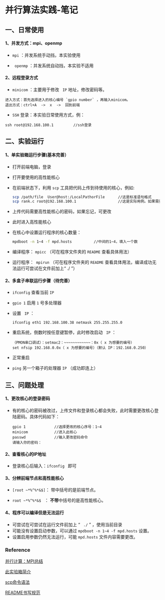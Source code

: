# 并行算法实践-笔记

## 一、日常使用

#### 1、并发方式：mpi、openmp

-  `mpi` ：并发系统手动挡，本实验使用

-  ` openmp` ：并发系统自动挡，本实验不适用

#### 2、远程登录方式

-  `minicom` ：主要用于修改 ` IP`  地址，修改密码等。

  ```
  进入方式：首先选择进入的核心编号 `gpio number` ，再输入minicom。
  退出方式：ctrl+A  ->  x  ->  回到前端
  ```

-  `SSH` 登录：本实验日常使用方式，例：

  ```
  ssh root@192.168.100.1         //ssh登录
  ```

  

## 二、实验运行
#### 1、单实验箱运行步骤(基本完善）
- 打开前端电脑，登录

- 打开要使用的高性能核心

- 在前端状态下，利用 ` scp ` 工具把代码上传到待使用的核心，例如: 

  ```sh
  scp /path/file  User@host:/LocalPathorFile      //这是标准语句格式
  scp rank.c root@192.168.100.1                   //这是实际用例。如果需要多核心并行，需要把代码上传到每个核心。
  ```

- 上传代码需要高性能核心的密码，如果忘记，可更改

- 此时进入高性能核心

- 在核心中设置运行程序的核心数量：

  ```sh
  mpdboot -n 1~4 -f mpd.hosts          //中间的1~4，填入一个数
  ```

- 编译程序： `mpicc`       （可在程序文件夹的 `README` 查看具体用法）

- 运行程序：` mpirun`    （可在程序文件夹的 `README` 查看具体用法，编译成功无法运行可尝试在文件前加上“ ./ ”）


#### 2、多盒子串联运行步骤（待完善）
-  `ifconfig`  查看当前  `IP` 

-  `gpio 1`  启用  `1` 号多处理器

- 设置  ` IP`  ：

  ```
  ifconfig eth1 192.168.100.38 netmask 255.255.255.0
  ```

- 重启系统，倒数时按任意键暂停，此时修改启动 ` IP`  ：

  ```
  （PMON串口调试）：setmac2：~~~~~~~~~~~~：0x（ x 为想要的编号）
  set nfsip 192.168.0.0x（ x 为想要的编号）（默认 IP：192.168.0.250）
  ```

- 正常重启

-  `ping`  另一个箱子的处理器  `IP`  （成功即连上）

  


## 三、问题处理
#### 1、更改核心的登录密码

- 有的核心的密码被改过，上传文件和登录核心都会失败，此时需要更改核心登陆密码。具体代码如下：

  ```
  gpio 1             //选择更改的核心序号：1~4
  minicom            //进入此核心
  passwd             //输入更改密码命令
  请输入你的密码：
  ```

#### 2、查看核心的IP地址

- 登录核心后输入：`ifconfig `  即可 

#### 3、分辨前端节点和高性能核心

- ` [root ~*%^%*&$] `：      带中括号的是前端节点。

- ` root ~*%^%*&$  `  ：      **不带**中括号的是高性能核心。

#### 4、程序可以编译但是无法运行

- 可尝试在可尝试在运行文件前加上  “ ` ./`  ” ，使用当前目录
- 可能没有设置启动参数，可以通过  `mpdboot -n 1~4 -f mpd.hosts`  设置。
- 设置启用参数仍然无法运行，可能  `mpd.hosts`  文件内容需要更改。





### Reference

[并行计算：MPI总结](https://blog.csdn.net/qq_40765537/article/details/106425355)

[此实验箱简介](http://www.loongson.cn/business/general2/jiaoxue/jiaoxueshiyanxiang/2015/09/69.html)

[scp命令语法](https://blog.csdn.net/weixin_34177064/article/details/92177168)

[README书写规范](https://github.com/guodongxiaren/README)


